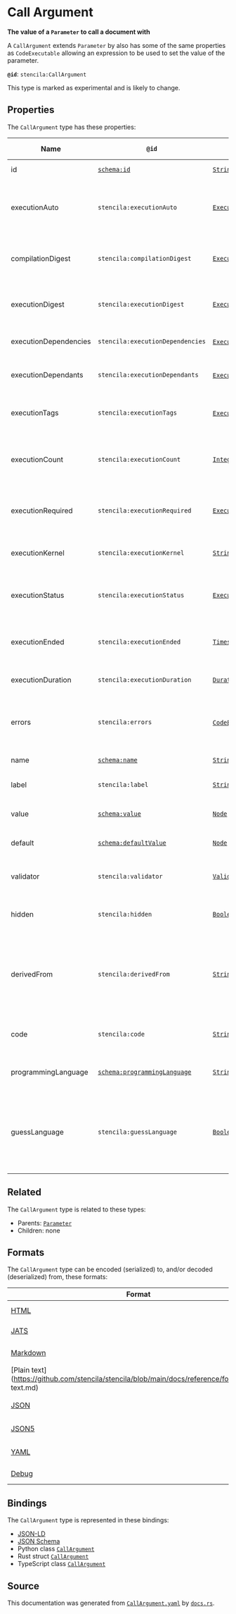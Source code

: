 # Call Argument

**The value of a `Parameter` to call a document with**

A `CallArgument` extends `Parameter` by also has some of the same properties as `CodeExecutable` allowing
an expression to be used to set the value of the parameter.


**`@id`**: `stencila:CallArgument`

This type is marked as experimental and is likely to change.

## Properties

The `CallArgument` type has these properties:

| Name                  | `@id`                                                                  | Type                                                                                                                        | Description                                                                                            | Inherited from                                                                                               |
| --------------------- | ---------------------------------------------------------------------- | --------------------------------------------------------------------------------------------------------------------------- | ------------------------------------------------------------------------------------------------------ | ------------------------------------------------------------------------------------------------------------ |
| id                    | [`schema:id`](https://schema.org/id)                                   | [`String`](https://github.com/stencila/stencila/blob/main/docs/reference/schema/data/string.md)                             | The identifier for this item                                                                           | [`Entity`](https://github.com/stencila/stencila/blob/main/docs/reference/schema/other/entity.md)             |
| executionAuto         | `stencila:executionAuto`                                               | [`ExecutionAuto`](https://github.com/stencila/stencila/blob/main/docs/reference/schema/flow/execution-auto.md)              | Under which circumstances the code should be automatically executed.                                   | [`Executable`](https://github.com/stencila/stencila/blob/main/docs/reference/schema/flow/executable.md)      |
| compilationDigest     | `stencila:compilationDigest`                                           | [`ExecutionDigest`](https://github.com/stencila/stencila/blob/main/docs/reference/schema/flow/execution-digest.md)          | A digest of the content, semantics and dependencies of the node.                                       | [`Executable`](https://github.com/stencila/stencila/blob/main/docs/reference/schema/flow/executable.md)      |
| executionDigest       | `stencila:executionDigest`                                             | [`ExecutionDigest`](https://github.com/stencila/stencila/blob/main/docs/reference/schema/flow/execution-digest.md)          | The `compileDigest` of the node when it was last executed.                                             | [`Executable`](https://github.com/stencila/stencila/blob/main/docs/reference/schema/flow/executable.md)      |
| executionDependencies | `stencila:executionDependencies`                                       | [`ExecutionDependency`](https://github.com/stencila/stencila/blob/main/docs/reference/schema/flow/execution-dependency.md)* | The upstream dependencies of this node.                                                                | [`Executable`](https://github.com/stencila/stencila/blob/main/docs/reference/schema/flow/executable.md)      |
| executionDependants   | `stencila:executionDependants`                                         | [`ExecutionDependant`](https://github.com/stencila/stencila/blob/main/docs/reference/schema/flow/execution-dependant.md)*   | The downstream dependants of this node.                                                                | [`Executable`](https://github.com/stencila/stencila/blob/main/docs/reference/schema/flow/executable.md)      |
| executionTags         | `stencila:executionTags`                                               | [`ExecutionTag`](https://github.com/stencila/stencila/blob/main/docs/reference/schema/flow/execution-tag.md)*               | Tags in the code which affect its execution                                                            | [`Executable`](https://github.com/stencila/stencila/blob/main/docs/reference/schema/flow/executable.md)      |
| executionCount        | `stencila:executionCount`                                              | [`Integer`](https://github.com/stencila/stencila/blob/main/docs/reference/schema/data/integer.md)                           | A count of the number of times that the node has been executed.                                        | [`Executable`](https://github.com/stencila/stencila/blob/main/docs/reference/schema/flow/executable.md)      |
| executionRequired     | `stencila:executionRequired`                                           | [`ExecutionRequired`](https://github.com/stencila/stencila/blob/main/docs/reference/schema/flow/execution-required.md)      | Whether, and why, the code requires execution or re-execution.                                         | [`Executable`](https://github.com/stencila/stencila/blob/main/docs/reference/schema/flow/executable.md)      |
| executionKernel       | `stencila:executionKernel`                                             | [`String`](https://github.com/stencila/stencila/blob/main/docs/reference/schema/data/string.md)                             | The id of the kernel that the node was last executed in.                                               | [`Executable`](https://github.com/stencila/stencila/blob/main/docs/reference/schema/flow/executable.md)      |
| executionStatus       | `stencila:executionStatus`                                             | [`ExecutionStatus`](https://github.com/stencila/stencila/blob/main/docs/reference/schema/flow/execution-status.md)          | Status of the most recent, including any current, execution.                                           | [`Executable`](https://github.com/stencila/stencila/blob/main/docs/reference/schema/flow/executable.md)      |
| executionEnded        | `stencila:executionEnded`                                              | [`Timestamp`](https://github.com/stencila/stencila/blob/main/docs/reference/schema/data/timestamp.md)                       | The timestamp when the last execution ended.                                                           | [`Executable`](https://github.com/stencila/stencila/blob/main/docs/reference/schema/flow/executable.md)      |
| executionDuration     | `stencila:executionDuration`                                           | [`Duration`](https://github.com/stencila/stencila/blob/main/docs/reference/schema/data/duration.md)                         | Duration of the last execution.                                                                        | [`Executable`](https://github.com/stencila/stencila/blob/main/docs/reference/schema/flow/executable.md)      |
| errors                | `stencila:errors`                                                      | [`CodeError`](https://github.com/stencila/stencila/blob/main/docs/reference/schema/code/code-error.md)*                     | Errors when compiling (e.g. syntax errors) or executing the node.                                      | [`Executable`](https://github.com/stencila/stencila/blob/main/docs/reference/schema/flow/executable.md)      |
| name                  | [`schema:name`](https://schema.org/name)                               | [`String`](https://github.com/stencila/stencila/blob/main/docs/reference/schema/data/string.md)                             | The name of the parameter.                                                                             | [`Parameter`](https://github.com/stencila/stencila/blob/main/docs/reference/schema/flow/parameter.md)        |
| label                 | `stencila:label`                                                       | [`String`](https://github.com/stencila/stencila/blob/main/docs/reference/schema/data/string.md)                             | A short label for the parameter.                                                                       | [`Parameter`](https://github.com/stencila/stencila/blob/main/docs/reference/schema/flow/parameter.md)        |
| value                 | [`schema:value`](https://schema.org/value)                             | [`Node`](https://github.com/stencila/stencila/blob/main/docs/reference/schema/other/node.md)                                | The current value of the parameter.                                                                    | [`Parameter`](https://github.com/stencila/stencila/blob/main/docs/reference/schema/flow/parameter.md)        |
| default               | [`schema:defaultValue`](https://schema.org/defaultValue)               | [`Node`](https://github.com/stencila/stencila/blob/main/docs/reference/schema/other/node.md)                                | The default value of the parameter.                                                                    | [`Parameter`](https://github.com/stencila/stencila/blob/main/docs/reference/schema/flow/parameter.md)        |
| validator             | `stencila:validator`                                                   | [`Validator`](https://github.com/stencila/stencila/blob/main/docs/reference/schema/data/validator.md)                       | The validator that the value is validated against.                                                     | [`Parameter`](https://github.com/stencila/stencila/blob/main/docs/reference/schema/flow/parameter.md)        |
| hidden                | `stencila:hidden`                                                      | [`Boolean`](https://github.com/stencila/stencila/blob/main/docs/reference/schema/data/boolean.md)                           | Whether the parameter should be hidden.                                                                | [`Parameter`](https://github.com/stencila/stencila/blob/main/docs/reference/schema/flow/parameter.md)        |
| derivedFrom           | `stencila:derivedFrom`                                                 | [`String`](https://github.com/stencila/stencila/blob/main/docs/reference/schema/data/string.md)                             | The dotted path to the object (e.g. a database table column) that the parameter should be derived from | [`Parameter`](https://github.com/stencila/stencila/blob/main/docs/reference/schema/flow/parameter.md)        |
| code                  | `stencila:code`                                                        | [`String`](https://github.com/stencila/stencila/blob/main/docs/reference/schema/data/string.md)                             | The code to be evaluated for the parameter.                                                            | [`CallArgument`](https://github.com/stencila/stencila/blob/main/docs/reference/schema/flow/call-argument.md) |
| programmingLanguage   | [`schema:programmingLanguage`](https://schema.org/programmingLanguage) | [`String`](https://github.com/stencila/stencila/blob/main/docs/reference/schema/data/string.md)                             | The programming language of the code.                                                                  | [`CallArgument`](https://github.com/stencila/stencila/blob/main/docs/reference/schema/flow/call-argument.md) |
| guessLanguage         | `stencila:guessLanguage`                                               | [`Boolean`](https://github.com/stencila/stencila/blob/main/docs/reference/schema/data/boolean.md)                           | Whether the programming language of the code should be guessed based on syntax and variables used      | [`CallArgument`](https://github.com/stencila/stencila/blob/main/docs/reference/schema/flow/call-argument.md) |

## Related

The `CallArgument` type is related to these types:

- Parents: [`Parameter`](https://github.com/stencila/stencila/blob/main/docs/reference/schema/flow/parameter.md)
- Children: none

## Formats

The `CallArgument` type can be encoded (serialized) to, and/or decoded (deserialized) from, these formats:

| Format                                                                                            | Encoding       | Decoding     | Status                 | Notes |
| ------------------------------------------------------------------------------------------------- | -------------- | ------------ | ---------------------- | ----- |
| [HTML](https://github.com/stencila/stencila/blob/main/docs/reference/formats/HTML.md)             | 🔷 Low loss     |              | 🚧 Under development    |       |
| [JATS](https://github.com/stencila/stencila/blob/main/docs/reference/formats/JATS.md)             | 🔷 Low loss     |              | 🚧 Under development    |       |
| [Markdown](https://github.com/stencila/stencila/blob/main/docs/reference/formats/Markdown.md)     | 🟥 High loss    |              | 🚧 Under development    |       |
| [Plain text](https://github.com/stencila/stencila/blob/main/docs/reference/formats/Plain text.md) | 🟥 High loss    |              | 🟥 Alpha                |       |
| [JSON](https://github.com/stencila/stencila/blob/main/docs/reference/formats/JSON.md)             | 🟢 No loss      | 🟢 No loss    | 🟢 Stable               |       |
| [JSON5](https://github.com/stencila/stencila/blob/main/docs/reference/formats/JSON5.md)           | 🟢 No loss      | 🟢 No loss    | 🟢 Stable               |       |
| [YAML](https://github.com/stencila/stencila/blob/main/docs/reference/formats/YAML.md)             | 🟢 No loss      | 🟢 No loss    | 🟢 Stable               |       |
| [Debug](https://github.com/stencila/stencila/blob/main/docs/reference/formats/Debug.md)           | 🔷 Low loss     |              | 🟢 Stable               |       |

## Bindings

The `CallArgument` type is represented in these bindings:

- [JSON-LD](https://stencila.dev/CallArgument.jsonld)
- [JSON Schema](https://stencila.dev/CallArgument.schema.json)
- Python class [`CallArgument`](https://github.com/stencila/stencila/blob/main/python/stencila/types/call_argument.py)
- Rust struct [`CallArgument`](https://github.com/stencila/stencila/blob/main/rust/schema/src/types/call_argument.rs)
- TypeScript class [`CallArgument`](https://github.com/stencila/stencila/blob/main/typescript/src/types/CallArgument.ts)

## Source

This documentation was generated from [`CallArgument.yaml`](https://github.com/stencila/stencila/blob/main/schema/CallArgument.yaml) by [`docs.rs`](https://github.com/stencila/stencila/blob/main/rust/schema-gen/src/docs.rs).